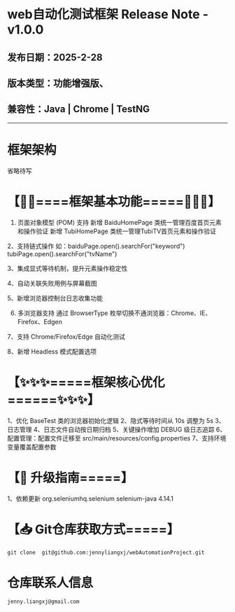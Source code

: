 
# web自动化测试框架 Release Note - v1.0.0
## 发布日期：2025-2-28
## 版本类型：功能增强版、
## 兼容性：Java | Chrome | TestNG
----------------------------------------------

# 框架架构

省略待写


# 【🚀🚀====框架基本功能=====🚀🚀🚀】
1. 页面对象模型 (POM) 支持
   新增 BaiduHomePage 类统一管理百度首页元素和操作验证
   新增 TubiHomePage 类统一管理TubiTV首页元素和操作验证

2、支持链式操作
如：baiduPage.open().searchFor("keyword")
tubiPage.open().searchFor("tvName")

3、集成显式等待机制，提升元素操作稳定性

4、自动关联失败用例与屏幕截图

5、新增浏览器控制台日志收集功能

6. 多浏览器支持
   通过 BrowserType 枚举切换不通浏览器：Chrome、IE、Firefox、Edgen

7、支持 Chrome/Firefox/Edge 自动化测试

8、新增 Headless 模式配置选项

# 【✨✨✨=====框架核心优化======✨✨✨】
1、优化 BaseTest 类的浏览器初始化逻辑
2、隐式等待时间从 10s 调整为 5s
3、日志管理
4、日志文件自动按日期归档
5、关键操作增加 DEBUG 级日志追踪
6、配置管理：配置文件迁移至 src/main/resources/config.properties
7、支持环境变量覆盖配置参数



# 【🔄  升级指南=====】
1、依赖更新
<dependency>
<groupId>org.seleniumhq.selenium</groupId>
<artifactId>selenium-java</artifactId>
<version>4.14.1</version>
</dependency>


# 【📥  Git仓库获取方式=====】

`git clone  git@github.com:jennyliangxj/webAutomationProject.git `

# 仓库联系人信息
`jenny.liangxj@gmail.com`

